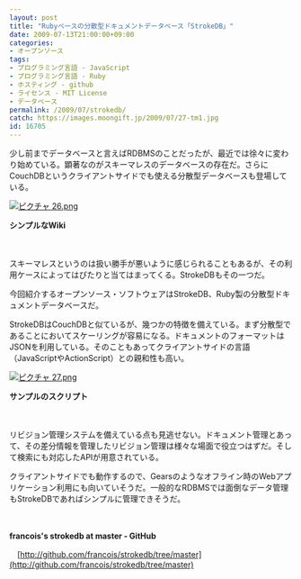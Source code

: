 ```yaml
---
layout: post
title: "Rubyベースの分散型ドキュメントデータベース「StrokeDB」"
date: 2009-07-13T21:00:00+09:00
categories:
- オープンソース
tags: 
- プログラミング言語 - JavaScript
- プログラミング言語 - Ruby
- ホスティング - github
- ライセンス - MIT License
- データベース
permalink: /2009/07/strokedb/
catch: https://images.moongift.jp/2009/07/27-tm1.jpg
id: 16705
---
```

少し前までデータベースと言えばRDBMSのことだったが、最近では徐々に変わり始めている。顕著なのがスキーマレスのデータベースの存在だ。さらにCouchDBというクライアントサイドでも使える分散型データベースも登場している。

  

[![ピクチャ 26.png](https://images.moongift.jp/2009/07/26-tm1.jpg)](https://images.moongift.jp/2009/07/261.png)  
  
**シンプルなWiki**

  

　

  

スキーマレスというのは扱い勝手が悪いように感じられることもあるが、その利用ケースによってはぴたりと当てはまってくる。StrokeDBもその一つだ。

  

今回紹介するオープンソース・ソフトウェアはStrokeDB、Ruby製の分散型ドキュメントデータベースだ。

  
<!--more-->

StrokeDBはCouchDBと似ているが、幾つかの特徴を備えている。まず分散型であることにおいてスケーリングが容易になる。ドキュメントのフォーマットはJSONを利用している。そのこともあってクライアントサイドの言語（JavaScriptやActionScript）との親和性も高い。

  

[![ピクチャ 27.png](https://images.moongift.jp/2009/07/27-tm1.jpg)](https://images.moongift.jp/2009/07/271.png)  
  
**サンプルのスクリプト**

  

　

  

リビジョン管理システムを備えている点も見逃せない。ドキュメント管理とあって、その差分情報を管理したリビジョン管理は様々な場面で役立つはずだ。そして検索にも対応したAPIが用意されている。

  

クライアントサイドでも動作するので、Gearsのようなオフライン時のWebアプリケーション利用にも向いていそうだ。一般的なRDBMSでは面倒なデータ管理もStrokeDBであればシンプルに管理できそうだ。

  

　

  

**francois's strokedb at master - GitHub**  
  
　[http://github.com/francois/strokedb/tree/master](http://github.com/francois/strokedb/tree/master)

  
